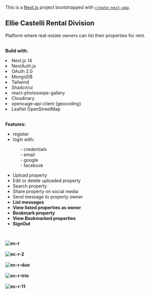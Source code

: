 This is a [Next.js](https://nextjs.org/) project bootstrapped with [`create-next-app`](https://github.com/vercel/next.js/tree/canary/packages/create-next-app).

<h2>Ellie Castelli Rental Division</h2>
Platform where real-estate owners can list their properties for rent.<br /><br />

<b>Build with:</b><br />
<li>Next.js 14</li>
<li>NextAuth.js</li>
<li>OAuth 2.0</li> 
<li>MongoDB</li> 
<li>Tailwind</li> 
<li>Shadcn/ui</li> 
<li>react-photoswipe-gallery</li>
<li>Cloudinary</li>
<li>opencage-api-client (geocoding)</li> 
<li>Leaflet OpenStreetMap</li><br />

<b>Features:</b><br/>

<ul><li>register</li>
<li>login with:</li>
<ol>
- credentials<br />
- email<br />
- google<br />
- facebook
</ol>
</ul>
<ul>
<li>Upload property</li>
<li>Edit or delete uploaded property</li>
<li>Search property</li>
<li>Share property on social media </li>
<li>Send message to property owner<b/li>
<li>List messages </li>
<li>View listed properties as owner</li>
<li>Bookmark property</li>
<li>View Bookmarked properties</li>
<li>SignOut</li>
</ul><br />




![ec-r](https://github.com/Noud63/elliecastelli-rental/assets/38325801/db131ced-cc98-4914-8b62-5b62bffd2530)<br /><br />
![ec-r-2](https://github.com/Noud63/elliecastelli-rental/assets/38325801/80da09b9-d206-44b4-9198-3114f393d99a)<br /><br />
![ec-r-duo](https://github.com/Noud63/elliecastelli-rental/assets/38325801/2d20eaf5-0d89-4f7d-a1da-534f1387c499)<br /><br />
![ec-r-trio](https://github.com/Noud63/elliecastelli-rental/assets/38325801/aa20a1dd-a1e9-48fe-995d-993fa9523695)<br /><br />
![ec-r-11](https://github.com/Noud63/elliecastelli-rental/assets/38325801/0a0a4822-f8c1-46b1-91dc-bcc4036f0677)<br /><br />
